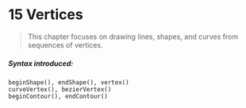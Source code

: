 # 15 Vertices

>This chapter focuses on drawing lines, shapes, and curves from sequences of vertices.

##### Syntax introduced:

```
beginShape(), endShape(), vertex()
curveVertex(), bezierVertex()
beginContour(), endContour()
